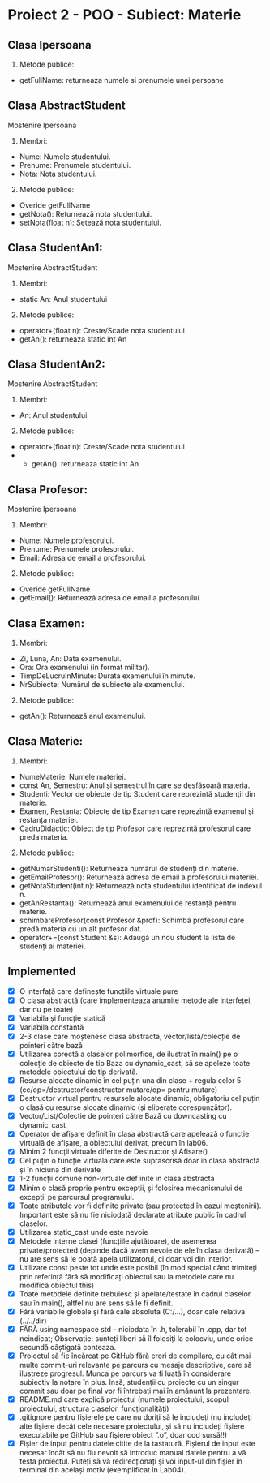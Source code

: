 # Proiect 2 - POO - Subiect: Materie

## Clasa Ipersoana

1. Metode publice:
* getFullName: returneaza numele si prenumele unei persoane

## Clasa AbstractStudent

Mostenire Ipersoana
1.  Membri:
* Nume: Numele studentului.
* Prenume: Prenumele studentului.
* Nota: Nota studentului.
2. Metode publice:
* Overide getFullName
* getNota(): Returnează nota studentului.
* setNota(float n): Setează nota studentului.

## Clasa StudentAn1:

Mostenire AbstractStudent
1.  Membri:
* static An: Anul studentului
2. Metode publice:
* operator+(float n): Creste/Scade nota studentului
* getAn(): returneaza static int An

## Clasa StudentAn2:

Mostenire AbstractStudent
1.  Membri:
* An: Anul studentului
2. Metode publice:
* operator+(float n): Creste/Scade nota studentului
* * getAn(): returneaza static int An


## Clasa Profesor:

Mostenire Ipersoana
1. Membri:
* Nume: Numele profesorului.
* Prenume: Prenumele profesorului.
* Email: Adresa de email a profesorului.
2. Metode publice:
* Overide getFullName
* getEmail(): Returnează adresa de email a profesorului.

## Clasa Examen:

1. Membri:
* Zi, Luna, An: Data examenului.
* Ora: Ora examenului (in format militar).
* TimpDeLucruInMinute: Durata examenului în minute.
* NrSubiecte: Numărul de subiecte ale examenului.
2. Metode publice:
* getAn(): Returnează anul examenului.

## Clasa Materie:

1. Membri:
* NumeMaterie: Numele materiei.
* const An, Semestru: Anul și semestrul în care se desfășoară materia.
* Studenti: Vector de obiecte de tip Student care reprezintă studenții din materie.
* Examen, Restanta: Obiecte de tip Examen care reprezintă examenul și restanța materiei.
* CadruDidactic: Obiect de tip Profesor care reprezintă profesorul care preda materia.
2. Metode publice:
* getNumarStudenti(): Returnează numărul de studenți din materie.
* getEmailProfesor(): Returnează adresa de email a profesorului materiei.
* getNotaStudent(int n): Returnează nota studentului identificat de indexul n.
* getAnRestanta(): Returnează anul examenului de restanță pentru materie.
* schimbareProfesor(const Profesor &prof): Schimbă profesorul care predă materia cu un alt profesor dat.
* operator+=(const Student &s): Adaugă un nou student la lista de studenți ai materiei.

## Implemented

- [x] O interfață care definește funcțiile virtuale pure
- [x] O clasa abstractă (care implementeaza anumite metode ale interfeței, dar nu pe toate)
- [x] Variabila și funcție statică
- [x] Variabila constantă
- [x] 2-3 clase care moștenesc clasa abstracta, vector/listă/colecție de pointeri către bază
- [x] Utilizarea corectă a claselor polimorfice, de ilustrat în main() pe o colecție de obiecte de tip Baza cu dynamic_cast, să se apeleze toate metodele obiectului de tip derivată.
- [x] Resurse alocate dinamic în cel puțin una din clase + regula celor 5 (cc/op=/destructor/constructor mutare/op= pentru mutare)
- [x] Destructor virtual pentru resursele alocate dinamic, obligatoriu cel puțin o clasă cu resurse alocate dinamic (și eliberate corespunzător).
- [x] Vector/List/Colectie de pointeri către Bază cu downcasting cu dynamic_cast
- [x] Operator de afișare definit în clasa abstractă care apelează o funcție virtuală de afișare, a obiectului derivat, precum în lab06.
- [x] Minim 2 funcții virtuale diferite de Destructor și Afisare()
- [x] Cel puțin o funcție virtuala care este suprascrisă doar în clasa abstractă și în niciuna din derivate
- [x] 1-2 funcții comune non-virtuale def inite in clasa abstractă
- [x] Minim o clasă proprie pentru excepții, și folosirea mecanismului de excepții pe parcursul programului.
- [x] Toate atributele vor fi definite private (sau protected în cazul moștenirii). Important este să nu fie niciodată declarate atribute public în cadrul claselor.
- [x] Utilizarea static_cast unde este nevoie
- [x] Metodele interne clasei (funcțiile ajutătoare), de asemenea private/protected (depinde dacă avem nevoie de ele în clasa derivată) – nu are sens să le poată apela utilizatorul, ci doar voi din interior.
- [x] Utilizare const peste tot unde este posibil (în mod special când trimiteți prin referință fără să modificați obiectul sau la metodele care nu modifică obiectul this)
- [x] Toate metodele definite trebuiesc și apelate/testate în cadrul claselor sau în main(), altfel nu are sens să le fi definit.
- [x] Fără variabile globale și fără cale absoluta (C:/...), doar cale relativa (../../dir)
- [x] FĂRĂ using namespace std – niciodata în .h, tolerabil în .cpp, dar tot neindicat; Observație: sunteți liberi să îl folosiți la colocviu, unde orice secundă câștigată conteaza.
- [x] Proiectul să fie încărcat pe GitHub fără erori de compilare, cu cât mai multe commit-uri relevante pe parcurs cu mesaje descriptive, care să ilustreze progresul. Munca pe parcurs va fi luată în considerare subiectiv la notare în plus. Insă, studenții cu proiecte cu un singur commit sau doar pe final vor fi întrebați mai în amănunt la prezentare.
- [x] README.md care explică proiectul (numele proiectului, scopul proiectului, structura claselor, funcționalități)
- [x] .gitignore pentru fișierele pe care nu doriți să le includeți (nu includeți alte fișiere decât cele necesare proiectului, și să nu includeți fișiere executabile pe GitHub sau fișiere obiect ”.o”, doar cod sursă!!)
- [x] Fișier de input pentru datele citite de la tastatură. Fișierul de input este necesar încât să nu fiu nevoit să introduc manual datele pentru a vă testa proiectul. Puteți să vă redirecționați și voi input-ul din fișier în terminal din același motiv (exemplificat în Lab04).
